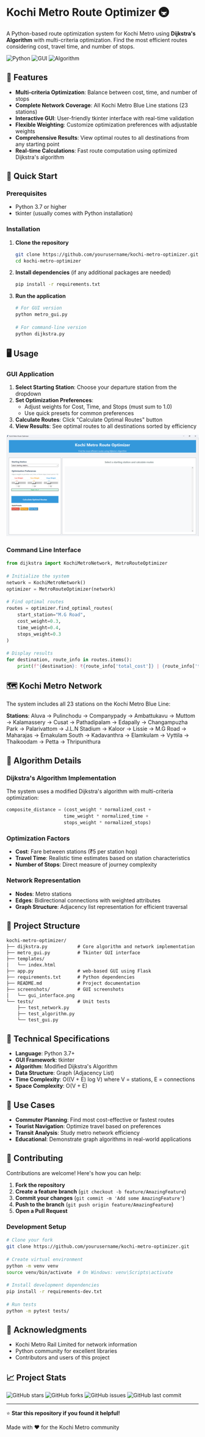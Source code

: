 # Kochi Metro Route Optimizer 🚇

A Python-based route optimization system for Kochi Metro using **Dijkstra's Algorithm** with multi-criteria optimization. Find the most efficient routes considering cost, travel time, and number of stops.

![Python](https://img.shields.io/badge/Python-3.7+-blue.svg)
![GUI](https://img.shields.io/badge/GUI-Tkinter-orange.svg)
![Algorithm](https://img.shields.io/badge/Algorithm-Dijkstra-red.svg)

## 🌟 Features

- **Multi-criteria Optimization**: Balance between cost, time, and number of stops
- **Complete Network Coverage**: All Kochi Metro Blue Line stations (23 stations)
- **Interactive GUI**: User-friendly tkinter interface with real-time validation
- **Flexible Weighting**: Customize optimization preferences with adjustable weights
- **Comprehensive Results**: View optimal routes to all destinations from any starting point
- **Real-time Calculations**: Fast route computation using optimized Dijkstra's algorithm

## 🚀 Quick Start

### Prerequisites
- Python 3.7 or higher
- tkinter (usually comes with Python installation)

### Installation

1. **Clone the repository**
   ```bash
   git clone https://github.com/yourusername/kochi-metro-optimizer.git
   cd kochi-metro-optimizer
   ```

2. **Install dependencies** (if any additional packages are needed)
   ```bash
   pip install -r requirements.txt
   ```

3. **Run the application**
   ```bash
   # For GUI version
   python metro_gui.py
   
   # For command-line version
   python dijkstra.py
   ```

## 🖥️ Usage

### GUI Application

1. **Select Starting Station**: Choose your departure station from the dropdown
2. **Set Optimization Preferences**: 
   - Adjust weights for Cost, Time, and Stops (must sum to 1.0)
   - Use quick presets for common preferences
3. **Calculate Routes**: Click "Calculate Optimal Routes" button
4. **View Results**: See optimal routes to all destinations sorted by efficiency

![GUI Screenshot Placeholder](screenshots/gui_interface.png)

### Command Line Interface

```python
from dijkstra import KochiMetroNetwork, MetroRouteOptimizer

# Initialize the system
network = KochiMetroNetwork()
optimizer = MetroRouteOptimizer(network)

# Find optimal routes
routes = optimizer.find_optimal_routes(
    start_station="M.G Road",
    cost_weight=0.3,
    time_weight=0.4, 
    stops_weight=0.3
)

# Display results
for destination, route_info in routes.items():
    print(f"{destination}: ₹{route_info['total_cost']} | {route_info['total_time']}min | {route_info['total_stops']} stops")
```

## 🗺️ Kochi Metro Network

The system includes all 23 stations on the Kochi Metro Blue Line:

**Stations**: Aluva → Pulinchodu → Companypady → Ambattukavu → Muttom → Kalamassery → Cusat → Pathadipalam → Edapally → Changampuzha Park → Palarivattom → J.L.N Stadium → Kaloor → Lissie → M.G Road → Maharajas → Ernakulam South → Kadavanthra → Elamkulam → Vyttila → Thaikoodam → Petta → Thripunithura

## 🧮 Algorithm Details

### Dijkstra's Algorithm Implementation

The system uses a modified Dijkstra's algorithm with multi-criteria optimization:

```python
composite_distance = (cost_weight * normalized_cost + 
                     time_weight * normalized_time + 
                     stops_weight * normalized_stops)
```

### Optimization Factors

- **Cost**: Fare between stations (₹5 per station hop)
- **Travel Time**: Realistic time estimates based on station characteristics
- **Number of Stops**: Direct measure of journey complexity

### Network Representation

- **Nodes**: Metro stations
- **Edges**: Bidirectional connections with weighted attributes
- **Graph Structure**: Adjacency list representation for efficient traversal

## 📁 Project Structure

```
kochi-metro-optimizer/
├── dijkstra.py           # Core algorithm and network implementation
├── metro_gui.py          # Tkinter GUI interface
├── templates/            
│   └── index.html
├── app.py                # web-based GUI using Flask
├── requirements.txt      # Python dependencies
├── README.md             # Project documentation
├── screenshots/          # GUI screenshots
│   └── gui_interface.png
└── tests/                # Unit tests
    ├── test_network.py
    ├── test_algorithm.py
    └── test_gui.py
```

## 🔧 Technical Specifications

- **Language**: Python 3.7+
- **GUI Framework**: tkinter
- **Algorithm**: Modified Dijkstra's Algorithm
- **Data Structure**: Graph (Adjacency List)
- **Time Complexity**: O((V + E) log V) where V = stations, E = connections
- **Space Complexity**: O(V + E)

## 🎯 Use Cases

- **Commuter Planning**: Find most cost-effective or fastest routes
- **Tourist Navigation**: Optimize travel based on preferences
- **Transit Analysis**: Study metro network efficiency
- **Educational**: Demonstrate graph algorithms in real-world applications

## 🤝 Contributing

Contributions are welcome! Here's how you can help:

1. **Fork the repository**
2. **Create a feature branch** (`git checkout -b feature/AmazingFeature`)
3. **Commit your changes** (`git commit -m 'Add some AmazingFeature'`)
4. **Push to the branch** (`git push origin feature/AmazingFeature`)
5. **Open a Pull Request**

### Development Setup

```bash
# Clone your fork
git clone https://github.com/yourusername/kochi-metro-optimizer.git

# Create virtual environment
python -m venv venv
source venv/bin/activate  # On Windows: venv\Scripts\activate

# Install development dependencies
pip install -r requirements-dev.txt

# Run tests
python -m pytest tests/
```

## 🙏 Acknowledgments

- Kochi Metro Rail Limited for network information
- Python community for excellent libraries
- Contributors and users of this project

## 📈 Project Stats

![GitHub stars](https://img.shields.io/github/stars/Amrutha-M05/kochi-metro-optimizer)
![GitHub forks](https://img.shields.io/github/forks/yourusername/kochi-metro-optimizer)
![GitHub issues](https://img.shields.io/github/issues/yourusername/kochi-metro-optimizer)
![GitHub last commit](https://img.shields.io/github/last-commit/yourusername/kochi-metro-optimizer)

---

⭐ **Star this repository if you found it helpful!**

Made with ❤️ for the Kochi Metro community
